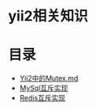 # yii2相关知识
# 目录

* [Yii2中的Mutex.md](Yii2中的Mutex.md)
* [MySql互斥实现](MySQL互斥实现.md)
* [Redis互斥实现](Redis互斥实现.md)



